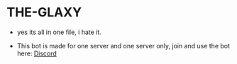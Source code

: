 # THE-GLAXY

- yes its all in one file, i hate it.

- This bot is made for one server and one server only, join and use the bot here: [Discord](https://discord.gg/8N47YjZW)
